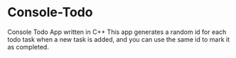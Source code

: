 # Console-Todo
Console Todo App written in C++
This app generates a random id for each todo task when a new task is added, and you can use the same id to mark it as completed.
